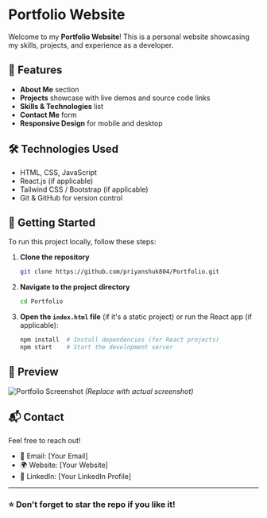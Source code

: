 # Portfolio Website

Welcome to my **Portfolio Website**! This is a personal website showcasing my skills, projects, and experience as a developer.

## 🌟 Features
- **About Me** section
- **Projects** showcase with live demos and source code links
- **Skills & Technologies** list
- **Contact Me** form
- **Responsive Design** for mobile and desktop

## 🛠️ Technologies Used
- HTML, CSS, JavaScript
- React.js (if applicable)
- Tailwind CSS / Bootstrap (if applicable)
- Git & GitHub for version control

## 🚀 Getting Started
To run this project locally, follow these steps:

1. **Clone the repository**
   ```sh
   git clone https://github.com/priyanshuk804/Portfolio.git
   ```

2. **Navigate to the project directory**
   ```sh
   cd Portfolio
   ```

3. **Open the `index.html` file** (if it's a static project) or run the React app (if applicable):
   ```sh
   npm install  # Install dependencies (for React projects)
   npm start    # Start the development server
   ```

## 📸 Preview
![Portfolio Screenshot](screenshot.png) *(Replace with actual screenshot)*

## 📬 Contact
Feel free to reach out!
- 📧 Email: [Your Email]
- 🌍 Website: [Your Website]
- 🔗 LinkedIn: [Your LinkedIn Profile]

---
### ⭐ Don't forget to star the repo if you like it!
